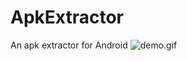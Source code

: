 # ApkExtractor
An apk extractor for Android
![demo.gif](https://github.com/zjkhiyori/ApkExtractorRN/blob/master/example/demo.gif)
